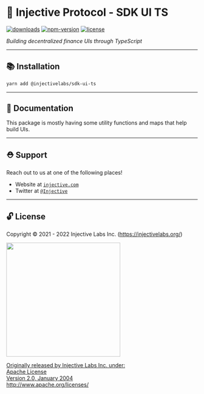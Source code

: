 # 🌟 Injective Protocol - SDK UI TS

[![downloads](https://img.shields.io/npm/dm/@injectivelabs/sdk-ui-ts.svg)](https://www.npmjs.com/package/@injectivelabs/sdk-ui-ts)
[![npm-version](https://img.shields.io/npm/v/@injectivelabs/sdk-ui-ts.svg)](https://www.npmjs.com/package/@injectivelabs/sdk-ui-ts)
[![license](https://img.shields.io/npm/l/express.svg)]()

_Building decentralized finance UIs through TypeScript_

---

## 📚 Installation

```bash
yarn add @injectivelabs/sdk-ui-ts
```

---

## 📖 Documentation

This package is mostly having some utility functions and maps that help build UIs.

---

## ⛑ Support

Reach out to us at one of the following places!

- Website at <a href="https://injective.com" target="_blank">`injective.com`</a>
- Twitter at <a href="https://twitter.com/Injective_" target="_blank">`@Injective`</a>

---

## 🔓 License

Copyright © 2021 - 2022 Injective Labs Inc. (https://injectivelabs.org/)

<a href="https://iili.io/mNneZN.md.png"><img src="https://iili.io/mNneZN.md.png" style="width: 300px; max-width: 100%; height: auto" />

Originally released by Injective Labs Inc. under: <br />
Apache License <br />
Version 2.0, January 2004 <br />
http://www.apache.org/licenses/
